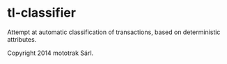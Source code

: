 tl-classifier
=============

Attempt at automatic classification of transactions, based on deterministic attributes.

Copyright 2014 mototrak Sárl.
